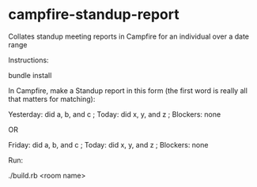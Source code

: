 campfire-standup-report
=======================

Collates standup meeting reports in Campfire for an individual over a date range

Instructions:

bundle install

In Campfire, make a Standup report in this form (the first word is really all that matters for matching):

Yesterday: did a, b, and c ; Today: did x, y, and z ; Blockers: none

OR

Friday: did a, b, and c ; Today: did x, y, and z ; Blockers: none


Run: 

./build.rb &lt;room name&gt;



